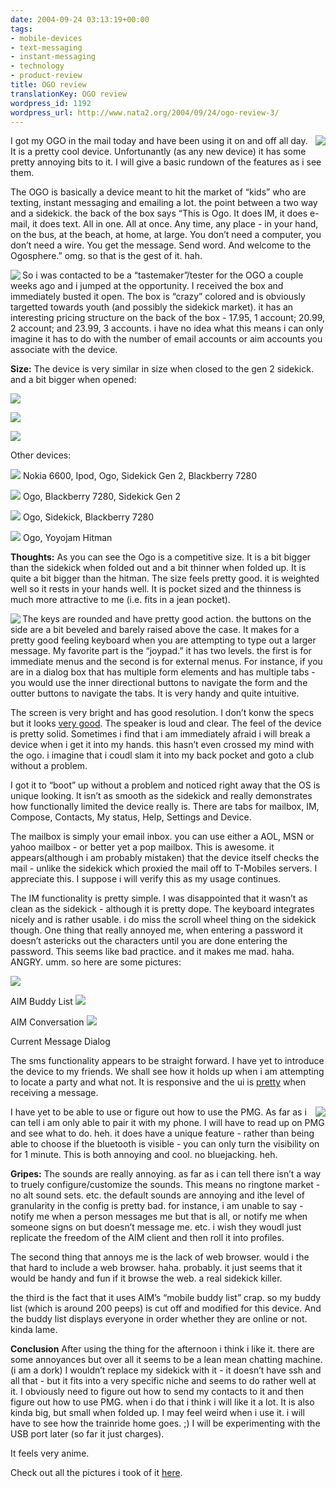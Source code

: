 ```yaml
---
date: 2004-09-24 03:13:19+00:00
tags:
- mobile-devices
- text-messaging
- instant-messaging
- technology
- product-review
title: OGO review
translationKey: OGO review
wordpress_id: 1192
wordpress_url: http://www.nata2.org/2004/09/24/ogo-review-3/
---
```


<img align="right" src="https://web.archive.org/web/20030814003134/http://www.nata2.info//.thumbnails/pictures/misc/ogo_review/DSCN2051.jpg" />

I got my OGO in the mail today and have been using it on and off all day. It is a pretty cool device. Unfortunantly (as any new device) it has some pretty annoying bits to it. I will give a basic rundown of the features as i see them.

The OGO is basically a device meant to hit the market of “kids” who are texting, instant messaging and emailing a lot. the point between a two way and a sidekick. the back of the box says “This is Ogo. It does IM, it does e-mail, it does text. All in one. All at once. Any time, any place - in your hand, on the bus, at the beach, at home, at large. You don’t need a computer, you don’t need a wire. You get the message. Send word. And welcome to the Ogosphere.” omg. so that is the gest  of it. hah.

<!--more-->
<a />
<a href="https://web.archive.org/web/20030814003134/http://www.nata2.info//?path=pictures%2Fmisc%2Fogo_review&img=DSCN2054.jpg"><img border="0" align="left" src="https://web.archive.org/web/20030814003134/http://www.nata2.info//.thumbnails/pictures/misc/ogo_review/DSCN2054.jpg" /></a>
So i was contacted to be a “tastemaker”/tester for the OGO a couple weeks ago and i jumped at the opportunity. I received the box and immediately busted it open.  The box is “crazy” colored and is obviously targetted towards youth (and possibly the sidekick market). it has an interesting pricing structure on the back of the box - 17.95, 1 account; 20.99, 2 account; and 23.99, 3 accounts. i have no idea what this means i can only imagine it has to do with the number of email accounts or aim accounts you associate with the device.

<strong>Size:</strong>
The device is very similar in size when closed to the gen 2 sidekick.  and a bit bigger when opened:

<a href="https://web.archive.org/web/20030814003134/http://www.nata2.info//?path=pictures%2Fmisc%2Fogo_review&img=DSCN2027.jpg"><img border="0" src="https://web.archive.org/web/20030814003134/http://www.nata2.info//.thumbnails/pictures/misc/ogo_review/DSCN2027.jpg" /></a>

<a href="https://web.archive.org/web/20030814003134/http://www.nata2.info//?path=pictures%2Fmisc%2Fogo_review&img=DSCN2026.jpg"><img border="0" src="https://web.archive.org/web/20030814003134/http://www.nata2.info//.thumbnails/pictures/misc/ogo_review/DSCN2026.jpg" /></a>

<a href="https://web.archive.org/web/20030814003134/http://www.nata2.info//?path=pictures%2Fmisc%2Fogo_review&img=DSCN2028.jpg"><img border="0" src="https://web.archive.org/web/20030814003134/http://www.nata2.info//.thumbnails/pictures/misc/ogo_review/DSCN2028.jpg" /></a>

Other devices:

<a href="https://web.archive.org/web/20030814003134/http://www.nata2.info//?path=pictures%2Fmisc%2Fogo_review&img=DSCN2022.jpg"><img border="0" src="https://web.archive.org/web/20030814003134/http://www.nata2.info//.thumbnails/pictures/misc/ogo_review/DSCN2022.jpg" /></a>
Nokia 6600, Ipod, Ogo, Sidekick Gen 2, Blackberry 7280

<a href="https://web.archive.org/web/20030814003134/http://www.nata2.info//?path=pictures%2Fmisc%2Fogo_review&img=DSCN2023.jpg"><img border="0" src="https://web.archive.org/web/20030814003134/http://www.nata2.info//.thumbnails/pictures/misc/ogo_review/DSCN2023.jpg" /></a>
Ogo, Blackberry 7280, Sidekick Gen 2

<a href="https://web.archive.org/web/20030814003134/http://www.nata2.info//?path=pictures%2Fmisc%2Fogo_review&img=DSCN2024.jpg"><img border="0" src="https://web.archive.org/web/20030814003134/http://www.nata2.info//.thumbnails/pictures/misc/ogo_review/DSCN2024.jpg" /></a>
Ogo, Sidekick, Blackberry 7280

<a href="https://web.archive.org/web/20030814003134/http://www.nata2.info//?path=pictures%2Fmisc%2Fogo_review&img=DSCN2031.jpg"><img border="0" src="https://web.archive.org/web/20030814003134/http://www.nata2.info//.thumbnails/pictures/misc/ogo_review/DSCN2031.jpg" /></a>
Ogo, Yoyojam Hitman

<strong>Thoughts:</strong>
As you can see the Ogo is a competitive size. It is a bit bigger than the sidekick when folded out and a bit thinner when folded up. It is quite a bit bigger than the hitman. The size feels pretty good. it is weighted well so it rests in your hands well. It is pocket sized and the thinness is much more attractive to me (i.e. fits in a jean pocket).

<a href="https://web.archive.org/web/20030814003134/http://www.nata2.info//?path=pictures%2Fmisc%2Fogo_review&img=DSCN2040.jpg"><img border="0" align="left" src="https://web.archive.org/web/20030814003134/http://www.nata2.info//.thumbnails/pictures/misc/ogo_review/DSCN2040.jpg" /></a>The keys are rounded and have pretty good action. the buttons on the side are a bit beveled and barely raised above the case. It makes for a pretty good feeling keyboard when you are attempting to type out a larger message. My favorite part is the “joypad.” it has two levels. the first is for immediate menus and the second is for external menus. For instance, if you are in a dialog box that has multiple form elements and has multiple tabs - you would use the inner directional buttons to  navigate the form and the outter buttons to navigate the tabs. It is very handy and quite intuitive.

The screen is very bright and has good resolution. I don’t konw the specs but it looks <a href="https://web.archive.org/web/20030814003134/http://www.nata2.info//?path=pictures%2Fmisc%2Fogo_review&img=DSCN2044.jpg">very good</a>. The speaker is loud and clear. The feel of the device is pretty solid. Sometimes i find that i am immediately afraid i will break a device when i get it into my hands. this hasn’t even crossed my mind with the ogo. i imagine that i coudl slam it into my back pocket and goto a club without a problem.

I got it to “boot” up without a problem and noticed right away that the OS is unique looking. It isn’t as smooth as the sidekick and really demonstrates how functionally limited the device really is. There are tabs for mailbox, IM, Compose, Contacts, My status, Help, Settings and Device.

The mailbox is simply your email inbox. you can use either a AOL, MSN or yahoo mailbox - or better yet a pop mailbox. This is awesome. it appears(although i am probably mistaken) that the device itself checks the mail - unlike the sidekick which proxied the mail off to T-Mobiles servers. I appreciate this. I suppose i will verify this as my usage continues.

The IM functionality is pretty simple. I was disappointed that it wasn’t as clean as the sidekick - although it is pretty dope. The keyboard integrates nicely and is rather usable. i do miss the scroll wheel thing on the sidekick though. One thing that really annoyed me, when entering a password it doesn’t astericks out the characters until you are done entering the password. This seems like bad practice. and it makes me mad. haha. ANGRY. umm. so here are some pictures:

<a href="https://web.archive.org/web/20030814003134/http://www.nata2.info//?path=pictures%2Fmisc%2Fogo_review&img=DSCN2032.jpg"><img border="0" src="https://web.archive.org/web/20030814003134/http://www.nata2.info//.thumbnails/pictures/misc/ogo_review/DSCN2032.jpg" /></a>

AIM Buddy List
<a href="https://web.archive.org/web/20030814003134/http://www.nata2.info//?path=pictures%2Fmisc%2Fogo_review&img=DSCN2033.jpg"><img border="0" src="https://web.archive.org/web/20030814003134/http://www.nata2.info//.thumbnails/pictures/misc/ogo_review/DSCN2033.jpg" /></a>

AIM Conversation
<a href="https://web.archive.org/web/20030814003134/http://www.nata2.info//?path=pictures%2Fmisc%2Fogo_review&img=DSCN2039.jpg"><img border="0" src="https://web.archive.org/web/20030814003134/http://www.nata2.info//.thumbnails/pictures/misc/ogo_review/DSCN2039.jpg" /></a>

Current Message Dialog

The sms functionality appears to be straight forward. I have yet to introduce the device to my friends. We shall see how it holds up when i am attempting to locate a party and what not. It is responsive and the ui is <a href="https://web.archive.org/web/20030814003134/http://www.nata2.info//?path=pictures%2Fmisc%2Fogo_review&img=DSCN2035.jpg">pretty</a> when receiving a message.

I have yet to be able to use or figure out how to use the PMG.
<a href="https://web.archive.org/web/20030814003134/http://www.nata2.info//?path=pictures%2Fmisc%2Fogo_review&img=DSCN2056.jpg"><img border="0" align="right" src="https://web.archive.org/web/20030814003134/http://www.nata2.info//.thumbnails/pictures/misc/ogo_review/DSCN2056.jpg" /></a> As far as i can tell i am only able to pair it with my phone. I will have to read up on PMG and see what to do. heh. it does have a unique feature - rather than being able to choose if the bluetooth is visible - you can only turn the visibility on for 1 minute. This is both annoying and cool. no bluejacking. heh.

<strong>Gripes:</strong>
The sounds are really annoying. as far as i can tell there isn’t a way to truely configure/customize the sounds. This means no ringtone market - no alt sound sets. etc. the default sounds are annoying and ithe level of granularity in the config is pretty bad. for instance, i am unable to say - notify me when a person messages me but that is all, or notify me when someone signs on but doesn’t message me. etc. i wish they woudl just replicate the freedom of the AIM client and then roll it into profiles.

The second thing that annoys me is the lack of web browser. would i the that hard to include a web browser. haha. probably. it just seems that it would be handy and fun if it browse the web. a real sidekick killer.

the third is the fact that it uses AIM’s “mobile buddy list” crap. so my buddy list (which is around 200 peeps) is cut off and modified for this device. And the buddy list displays everyone in order whether they are online or not. kinda lame.

<strong>Conclusion</strong>
After using the thing for the afternoon i think i like it. there are some annoyances but over all it seems to be a lean mean chatting machine. (i am a dork) I wouldn’t replace my sidekick with it - it doesn’t have ssh and all that - but it fits into a very specific niche and seems to do rather well at it. I obviously need to figure out how to send my contacts to it and then figure out how to use PMG. when i do that i think i will like it a lot. It is also kinda big, but small when folded up. I may feel weird when i use it. i will have to see how the trainride home goes. ;) I will be experimenting with the USB port later (so far it just charges).

It feels very anime.

Check out all the pictures i took of it <a href="https://web.archive.org/web/20030814003134/http://www.nata2.info//?path=pictures%2Fmisc%2Fogo_review">here</a>.